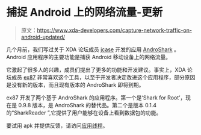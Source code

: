 # 捕捉 Android 上的网络流量-更新

> 原文：<https://www.xda-developers.com/capture-network-traffic-on-android-updated/>

几个月前，我们写过关于 XDA 论坛成员 [jcase](http://forum.xda-developers.com/member.php?u=2376614) 开发的应用 [AndroShark](http://www.xda-developers.com/android/capture-network-traffic-with-andro-shark/) 。Android 应用程序的主要功能是捕获 Android 移动设备上的网络流量。

它激起了很多人的兴趣，成员们提出了更多的功能和开发建议。事实上，XDA 论坛成员 [ex87](http://forum.xda-developers.com/member.php?u=1200779) 非常喜欢这个工具，以至于开发者决定改进这个应用程序，部分原因是没有新的版本，而且现有版本的 AndroShark 即将到期。

ex87 开发了两个基于 AndroShark 的应用程序。第一个是‘Shark for Root’，现在是 0.9.8 版本，是 AndroShark 的替代品。第二个是版本 0.1.4 的“SharkReader ”,它提供了用户能够在设备上看到数据包的功能。

要试用 apk 并提供反馈，请访问[应用线程](http://forum.xda-developers.com/showthread.php?t=725692)。